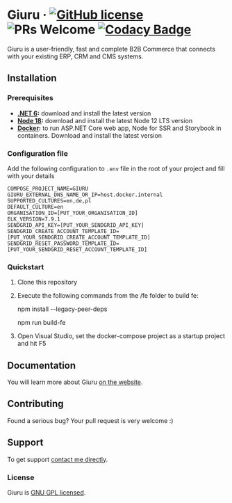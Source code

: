 # Giuru &middot; [![GitHub license](https://img.shields.io/badge/license-GPL-blue.svg)](https://github.com/dawiddworak88/Giuru/blob/master/LICENSE.md) ![PRs Welcome](https://img.shields.io/badge/PRs-welcome-brightgreen.svg) [![Codacy Badge](https://app.codacy.com/project/badge/Grade/8ee660cb3f7b42c1aa7ca8d7d8158b85)](https://www.codacy.com/manual/dawiddworak88/Giuru?utm_source=github.com&amp;utm_medium=referral&amp;utm_content=dawiddworak88/Giuru&amp;utm_campaign=Badge_Grade)

Giuru is a user-friendly, fast and complete B2B Commerce that connects with your existing ERP, CRM and CMS systems. 

## Installation

### Prerequisites

* **[.NET 6](https://dotnet.microsoft.com/download/dotnet/6.0):** download and install the latest version
* **[Node 18](https://nodejs.org/en/download/):** download and install the latest Node 12 LTS version
* **[Docker](http://hub.docker.com/):** to run ASP.NET Core web app, Node for SSR and Storybook in containers. Download and install the latest version

### Configuration file

Add the following configuration to `.env` file in the root of your project and fill with your details

```env
COMPOSE_PROJECT_NAME=GIURU
GIURU_EXTERNAL_DNS_NAME_OR_IP=host.docker.internal
SUPPORTED_CULTURES=en,de,pl
DEFAULT_CULTURE=en
ORGANISATION_ID=[PUT_YOUR_ORGANISATION_ID]
ELK_VERSION=7.9.1
SENDGRID_API_KEY=[PUT_YOUR_SENDGRID_API_KEY]
SENDGRID_CREATE_ACCOUNT_TEMPLATE_ID=[PUT_YOUR_SENDGRID_CREATE_ACCOUNT_TEMPLATE_ID]
SENDGRID_RESET_PASSWORD_TEMPLATE_ID=[PUT_YOUR_SENDGRID_RESET_ACCOUNT_TEMPLATE_ID]
```

### Quickstart

1. Clone this repository
2. Execute the following commands from the /fe folder to build fe:

    npm install --legacy-peer-deps

    npm run build-fe

3. Open Visual Studio, set the docker-compose project as a startup project and hit F5

## Documentation

You will learn more about Giuru [on the website](https://giuru.com).

## Contributing

Found a serious bug? Your pull request is very welcome :)

## Support

To get support [contact me directly](https://spincoding.com/contact/).

### License

Giuru is [GNU GPL licensed](./LICENSE.md).
